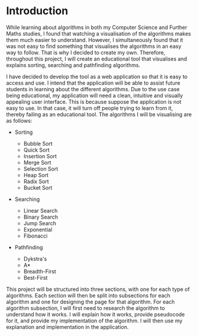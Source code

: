 # Introduction

While learning about algorithms in both my Computer Science and Further Maths studies, I found that watching a visualisation of the algorithms makes them much easier to understand. However, I simultaneously found that it was not easy to find something that visualises the algorithms in an easy way to follow. That is why I decided to create my own. Therefore, throughout this project, I will create an educational tool that visualises and explains sorting, searching and pathfinding algorithms.

I have decided to develop the tool as a web application so that it is easy to access and use. I intend that the application will be able to assist future students in learning about the different algorithms. Due to the use case being educational, my application will need a clean, intuitive and visually appealing user interface. This is because suppose the application is not easy to use. In that case, it will turn off people trying to learn from it, thereby failing as an educational tool.
The algorithms I will be visualising are as follows:

-   Sorting

    -   Bubble Sort
    -   Quick Sort
    -   Insertion Sort
    -   Merge Sort
    -   Selection Sort
    -   Heap Sort
    -   Radix Sort
    -   Bucket Sort

-   Searching

    -   Linear Search
    -   Binary Search
    -   Jump Search
    -   Exponential
    -   Fibonacci

-   Pathfinding

    -   Dykstra's
    -   A\*
    -   Breadth-First
    -   Best-First

This project will be structured into three sections, with one for each type of algorithms. Each section will then be split into subsections for each algorithm and one for designing the page for that algorithm. For each algorithm subsection, I will first need to research the algorithm to understand how it works. I will explain how it works, provide pseudocode for it, and provide my implementation of the algorithm. I will then use my explanation and implementation in the application.
